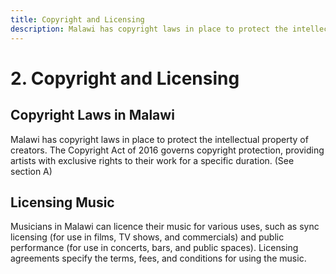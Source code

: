 ```yaml
---
title: Copyright and Licensing
description: Malawi has copyright laws in place to protect the intellectual property of creators. 
---
```


# 2. Copyright and Licensing

## Copyright Laws in Malawi

Malawi has copyright laws in place to protect the intellectual property of creators. The Copyright Act of 2016 governs copyright protection, providing artists with exclusive rights to their work for a specific duration. (See section A)

## Licensing Music

Musicians in Malawi can licence their music for various uses, such as sync licensing (for use in films, TV shows, and commercials) and public performance (for use in concerts, bars, and public spaces). Licensing agreements specify the terms, fees, and conditions for using the music.
